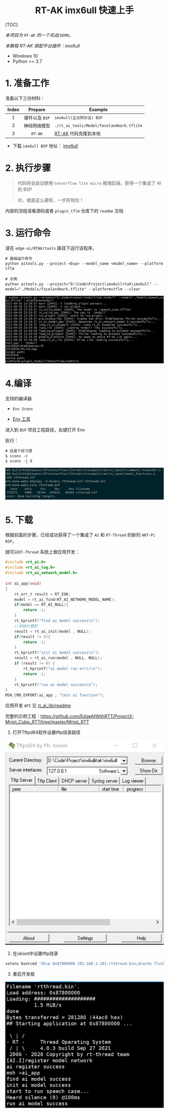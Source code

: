 <center><h1>RT-AK imx6ull 快速上手</h1></center>

[TOC]

*本项目为 `RT-AK` 的一个实战 `DEMO`。*

*本教程 RT-AK 搭配平台插件：imx6ull*

- Windows 10
- Python >= 3.7

# 1. 准备工作

准备以下三份材料：

| Index |     Prepare     | Example                                                      |
| :---: | :-------------: | ------------------------------------------------------------ |
|   1   | 硬件以及 `BSP`  | `imx6ull(正点阿尔法) BSP`                                                 |
|   2   |  神经网络模型   | `./rt_ai_tools/Model/facelandmark.tflite`                         |                     |
|   3   |     `RT-AK`     | [RT-AK](https://github.com/RT-Thread/RT-AK.git) 代码克隆到本地 |

- 下载 `imx6ull BSP` 地址： [imx6ull](https://github.com/Derekduke/imx6ull.git)

# 2. 执行步骤

> 代码将会自动使用 `tensorflow lite micro` 推理后端，获得一个集成了 AI 的 BSP
>
> 对，就是这么硬核，一步肝到位！

内部的流程请看源码或者 `plugin_tflm` 仓库下的 `readme` 文档

# 3. 运行命令

请在 `edge-ai/RTAK/tools` 路径下运行该程序。


```shell
# 基础运行命令
python aitools.py --project <bsp> --model_name <model_name> --platform tflm

# 示例
python aitools.py --project="D:\Code\Project\imx6ullrtak\imx6ull" --model="./Models/facelandmark.tflite" --platform=tflm --clear
```

![](./pic/run_example.png)

# 4.编译

支持的编译器

- `Env Scons`

- [Env 工具](https://www.rt-thread.org/document/site/#)

进入到 `BSP` 项目工程路径，右键打开 Env

执行：

```shell
# 这是个好习惯
$ scons -c
$ scons -j 6
```

![](./pic/env_scons.png)


# 5. 下载

根据前面的步骤，已经成功获得了一个集成了 `AI` 和 `RT-Thread` 的新的 `ART-Pi BSP`，

就可以`RT-Thread` 系统上做应用开发：

```c
#include <rt_ai.h>
#include <rt_ai_log.h>
#include <rt_ai_network_model.h>

int ai_app(void)
{
    rt_err_t result = RT_EOK;
    model = rt_ai_find(RT_AI_NETWORK_MODEL_NAME);
    if(model == RT_AI_NULL){
        return -1;
    }
    rt_kprintf("find ai model success\n");
    //初始化模型
    result = rt_ai_init(model , NULL);
    if(result != 0){
        return -1;
    }
    rt_kprintf("init ai model success\n");
    result = rt_ai_run(model , NULL, NULL);
    if (result != 0) {
        rt_kprintf("ai model run err\r\n");
        return -1;
    }
    rt_kprintf("run ai model success\n");
}
MSH_CMD_EXPORT(ai_app , "test ai function");
```

应用开发 `API` 见 [rt_ai_lib/readme](../rt_ai_lib)

完整的示例工程：https://github.com/EdgeAIWithRTT/Project3-Mnist_Cube_RTT/tree/master/Mnist_RTT


1. 打开Tftpd64软件设置tftp烧录路径

![tftpd64](./pic/tftpd64.png)

2. 在uboot中设置tftp烧录

```c
setenv bootcmd "dhcp 0x87800000 192.168.1.101:rtthread.bin;dcache flush;go 0x87800000"
```

3. 重启开发板

![ai_app](./pic/ai_app.png)




